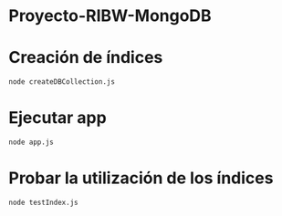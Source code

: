 # Proyecto-RIBW-MongoDB

# Creación de índices
    node createDBCollection.js

# Ejecutar app
    node app.js

# Probar la utilización de los índices
    node testIndex.js